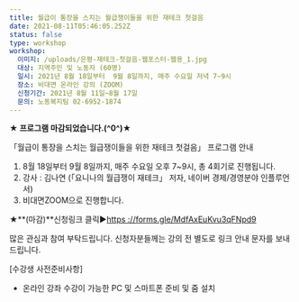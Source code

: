 ```yaml
---
title: 월급이 통장을 스치는 월급쟁이들을 위한 재테크 첫걸음
date: 2021-08-11T05:46:05.252Z
status: false
type: workshop
workshop:
  이미지: /uploads/은평-재테크-첫걸음-웹포스터-웹용_1.jpg
  대상: 지역주민 및 노동자 (60명)
  일시: 2021년 8월 18일부터  9월 8일까지, 매주 수요일 저녁 7~9시
  장소: 비대면 온라인 강의 (ZOOM)
  신청기간: 2021년 8월 11일~8월 17일
  문의: 노동복지팀 02-6952-1874
---
```

**★ 프로그램 마감되었습니다.(^0^)★**

「월급이 통장을 스치는 월급쟁이들을 위한 재테크 첫걸음」 프로그램 안내 

1. 8월 18일부터 9월 8일까지, 매주 수요일 오후 7~9시, 총 4회기로 진행됩니다.
2. 강사 : 김나연 (「요니나의 월급쟁이 재테크」 저자, 네이버 경제/경영분야 인플루언서)
3. 비대면ZOOM으로 진행합니다.

 ★**(마감)**신청링크 클릭▶[](<1. https://forms.gle/MdfAxEuKvu3qFNpd9>)[](<1. https://forms.gle/MdfAxEuKvu3qFNpd9>)[https ://forms.gle/MdfAxEuKvu3qFNpd9](https://forms.gle/MdfAxEuKvu3qFNpd9)

 많은 관심과 참여 부탁드립니다.  신청자분들께는 강의 전 별도로 링크 안내 문자를 보내드립니다.

 \[수강생 사전준비사항]

* 온라인 강좌 수강이 가능한 PC 및 스마트폰 준비 및 줌 설치